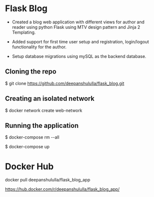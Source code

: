 # Flask Blog 

* Created a blog web application with different views for author and reader using python Flask using MTV design pattern and Jinja 2 Templating. 

* Added support for first time user setup and registration, login/logout functionality for the author.

* Setup database migrations using mySQL as the backend database.

## Cloning the repo

$ git clone https://github.com/deepanshululla/flask_blog.git


## Creating an isolated network

$ docker network create web-network

## Running the application

$ docker-compose rm --all

$ docker-compose up


# Docker Hub

docker pull deepanshululla/flask_blog_app

https://hub.docker.com/r/deepanshululla/flask_blog_app/

